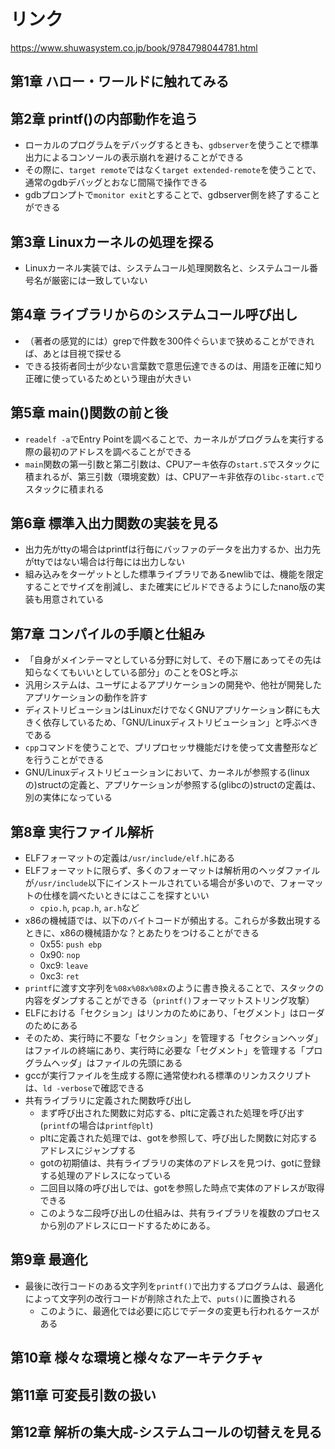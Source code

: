 # リンク

https://www.shuwasystem.co.jp/book/9784798044781.html

## 第1章 ハロー・ワールドに触れてみる

## 第2章 printf()の内部動作を追う

- ローカルのプログラムをデバッグするときも、`gdbserver`を使うことで標準出力によるコンソールの表示崩れを避けることができる
- その際に、`target remote`ではなく`target extended-remote`を使うことで、通常のgdbデバッグとおなじ間隔で操作できる
- gdbプロンプトで`monitor exit`とすることで、gdbserver側を終了することができる

## 第3章 Linuxカーネルの処理を探る

- Linuxカーネル実装では、システムコール処理関数名と、システムコール番号名が厳密には一致していない

## 第4章 ライブラリからのシステムコール呼び出し

- （著者の感覚的には）grepで件数を300件ぐらいまで狭めることができれば、あとは目視で探せる
- できる技術者同士が少ない言葉数で意思伝達できるのは、用語を正確に知り正確に使っているためという理由が大きい

## 第5章 main()関数の前と後

- `readelf -a`でEntry Pointを調べることで、カーネルがプログラムを実行する際の最初のアドレスを調べることができる
- `main`関数の第一引数と第二引数は、CPUアーキ依存の`start.S`でスタックに積まれるが、第三引数（環境変数）は、CPUアーキ非依存の`libc-start.c`でスタックに積まれる

## 第6章 標準入出力関数の実装を見る

- 出力先がttyの場合はprintfは行毎にバッファのデータを出力するか、出力先がttyではない場合は行毎には出力しない
- 組み込みをターゲットとした標準ライブラリであるnewlibでは、機能を限定することでサイズを削減し、また確実にビルドできるようにしたnano版の実装も用意されている

## 第7章 コンパイルの手順と仕組み

- 「自身がメインテーマとしている分野に対して、その下層にあってその先は知らなくてもいいとしている部分」のことをOSと呼ぶ
- 汎用システムは、ユーザによるアプリケーションの開発や、他社が開発したアプリケーションの動作を許す
- ディストリビューションはLinuxだけでなくGNUアプリケーション群にも大きく依存しているため、「GNU/Linuxディストリビューション」と呼ぶべきである
- `cpp`コマンドを使うことで、プリプロセッサ機能だけを使って文書整形などを行うことができる
- GNU/Linuxディストリビューションにおいて、カーネルが参照する(linuxの)structの定義と、アプリケーションが参照する(glibcの)structの定義は、別の実体になっている

## 第8章 実行ファイル解析

- ELFフォーマットの定義は`/usr/include/elf.h`にある
- ELFフォーマットに限らず、多くのフォーマットは解析用のヘッダファイルが`/usr/include`以下にインストールされている場合が多いので、フォーマットの仕様を調べたいときにはここを探すといい
  - `cpio.h`, `pcap.h`, `ar.h`など
- x86の機械語では、以下のバイトコードが頻出する。これらが多数出現するときに、x86の機械語かな？とあたりをつけることができる
  - 0x55: `push ebp`
  - 0x90: `nop`
  - 0xc9: `leave`
  - 0xc3: `ret`
- `printf`に渡す文字列を`%08x%08x%08x`のように書き換えることで、スタックの内容をダンプすることができる（`printf()`フォーマットストリング攻撃）
- ELFにおける「セクション」はリンカのためにあり、「セグメント」はローダのためにある
- そのため、実行時に不要な「セクション」を管理する「セクションヘッダ」はファイルの終端にあり、実行時に必要な「セグメント」を管理する「プログラムヘッダ」はファイルの先頭にある
- gccが実行ファイルを生成する際に通常使われる標準のリンカスクリプトは、`ld -verbose`で確認できる
- 共有ライブラリに定義された関数呼び出し
  - まず呼び出された関数に対応する、pltに定義された処理を呼び出す(`printf`の場合は`printf@plt`)
  - pltに定義された処理では、gotを参照して、呼び出した関数に対応するアドレスにジャンプする
  - gotの初期値は、共有ライブラリの実体のアドレスを見つけ、gotに登録する処理のアドレスになっている
  - 二回目以降の呼び出しでは、gotを参照した時点で実体のアドレスが取得できる
  - このような二段呼び出しの仕組みは、共有ライブラリを複数のプロセスから別のアドレスにロードするためにある。

## 第9章 最適化

- 最後に改行コードのある文字列を`printf()`で出力するプログラムは、最適化によって文字列の改行コードが削除された上で、`puts()`に置換される
  - このように、最適化では必要に応じでデータの変更も行われるケースがある

## 第10章 様々な環境と様々なアーキテクチャ

## 第11章 可変長引数の扱い

## 第12章 解析の集大成-システムコールの切替えを見る

